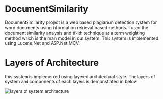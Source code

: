 # DocumentSimilarity

DocumentSimilarity project is a web based plagiarism detection system for word documents using information retrieval based methods. I used the document similarity analysis and tf-idf technique as a term weighting method which is the main model in our system. This system is implemented using Lucene.Net and ASP.Net MCV.

# Layers of Architecture
this system is implemented using layered architectural style. The layers of system and components of each layers is demonstrated in below.

![layers of system architecture](https://user-images.githubusercontent.com/92206600/177034042-1e7c6cc0-5b1b-4031-b6ae-525ad4441d99.png)



